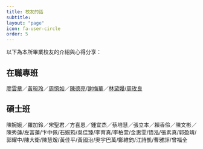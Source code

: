 ```yaml
---
title: 校友的話
subtitle: 
layout: "page"
icon: fa-user-circle
order: 5
---
```

以下為本所畢業校友的介紹與心得分享：

## 在職專班

[廖雲章](2018/11/01/alu-liaoyunzhang.html)／[黃琬玲](2018/11/01/alu-huangwanling.html)／[周憶如](2018/11/01/alu-zhouyiru.html)／[陳德亮](2018/11/01/alu-chendeliang.html)/[謝梅華](2018/11/01/alu-xiemeihua.html)／[林黛嫚](2018/11/01/alu-lindaiman.html)/[周玫良](2018/11/01/alu-zhoumeiliang.html)

## 碩士班

陳婉娥／羅加鈴／宋聖君／方喜恩／鍾宜杰／蔡培慧／張立本／賴香伶／陳文彬／陳秀蓮/左富蓮/卞中佩/石婉筠/吳佳臻/李育真/李柏萱/金惠雯/悟泓/張素真/郭盈靖/郭耀中/陳大衛/陳慧煖/黃佳平/黃國治/奧宇巴萬/鄭維鈞/江詩凱/曹雅評/曾福全